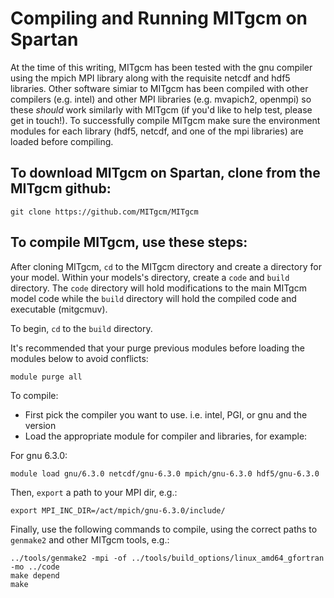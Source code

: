 # Compiling and Running MITgcm on Spartan

At the time of this writing, MITgcm has been tested with the gnu compiler using the mpich MPI library along with the requisite netcdf and hdf5 libraries. Other software simiar to MITgcm has been compiled with other compilers (e.g. intel) and other MPI libraries (e.g. mvapich2, openmpi) so these *should* work similarly with MITgcm (if you'd like to help test, please get in touch!). To successfully compile MITgcm make sure the environment modules for each library (hdf5, netcdf, and one of the mpi libraries) are loaded before compiling.

## To download MITgcm on Spartan, clone from the MITgcm github:
```
git clone https://github.com/MITgcm/MITgcm
```

## To compile MITgcm, use these steps: 
After cloning MITgcm, `cd` to the MITgcm directory and create a directory for your model. Within your models's directory, create a `code` and `build` directory. The `code` directory will hold modifications to the main MITgcm model code while the `build` directory will hold the compiled code and executable (mitgcmuv).

To begin, `cd` to the `build` directory.

It's recommended that your purge previous modules before loading the modules below to avoid conflicts:
```
module purge all
```

To compile:
- First pick the compiler you want to use. i.e. intel, PGI, or gnu and the version
- Load the appropriate module for compiler and libraries, for example:

For gnu 6.3.0:
```
module load gnu/6.3.0 netcdf/gnu-6.3.0 mpich/gnu-6.3.0 hdf5/gnu-6.3.0
```
Then, `export` a path to your MPI dir, e.g.:
```
export MPI_INC_DIR=/act/mpich/gnu-6.3.0/include/
```
Finally, use the following commands to compile, using the correct paths to `genmake2` and other MITgcm tools, e.g.:
```
../tools/genmake2 -mpi -of ../tools/build_options/linux_amd64_gfortran -mo ../code
make depend
make
```





